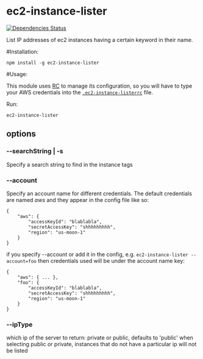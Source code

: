 ec2-instance-lister
=================
[![Dependencies Status](https://david-dm.org/aviramst/ec2-instance-lister.png)](https://david-dm.org/aviramst/ec2-instance-lister)

List IP addresses of ec2 instances having a certain keyword in their name.

#Installation:
```
npm install -g ec2-instance-lister
```

#Usage:


This module uses [RC](https://www.npmjs.org/package/rc) to manage its configuration, so you will have to type your AWS credentials into the [```.ec2-instance-listerrc```](example/.ec2-instance-listerrc) file.

Run:

```
ec2-instance-lister
```

## options

### --searchString | -s
Specify a search string to find in the instance tags

### --account
Specify an account name for different credentials.
The default credentials are named _aws_ and they appear in the config file like so:

```
{
    "aws": {
        "accessKeyId": "blablabla",
        "secretAccessKey": "shhhhhhhhh",
        "region": "us-moon-1"
    }
}
```

if you specify --account or add it in the config, e.g. ```ec2-instance-lister --account=foo``` then credentials used will be under the account name key:

```
{
    "aws": { ... },
    "foo": {
        "accessKeyId": "blablabla",
        "secretAccessKey": "shhhhhhhhh",
        "region": "us-moon-1"  
    }
}
```

### --ipType
which ip of the server to return: private or public, defaults to 'public'
when selecting public or private, instances that do not have a particular ip will not be listed
